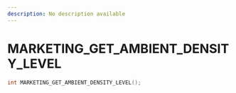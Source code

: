 ```yaml
---
description: No description available 
---
```


# MARKETING_GET_AMBIENT_DENSITY_LEVEL

```cpp
int MARKETING_GET_AMBIENT_DENSITY_LEVEL();
```